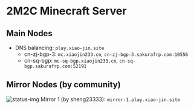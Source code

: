 # 2M2C Minecraft Server

## Main Nodes
- DNS balancing: `play.xiao-jin.site`
  - cn-zj-bgp-3: `mc.xiaojin233.cn`, `cn-zj-bgp-3.sakurafrp.com:10556`
  - cn-sq-bgp: `mc-sq-bgp.xiaojin233.cn`, `cn-sq-bgp.sakurafrp.com:52191`

## Mirror Nodes (by community)
![status-img](https://mcstatus.glavo.site/status?addr=mirror-1.play.xiao-jin.site)
Mirror 1 (by sheng23333): `mirror-1.play.xiao-jin.site`

